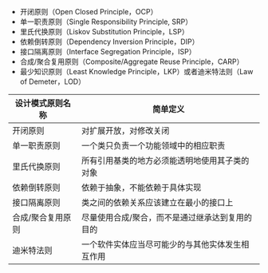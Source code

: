 - 开闭原则（Open Closed Principle，OCP）
- 单一职责原则（Single Responsibility Principle, SRP）
- 里氏代换原则（Liskov Substitution Principle，LSP）
- 依赖倒转原则（Dependency Inversion Principle，DIP）
- 接口隔离原则（Interface Segregation Principle，ISP）
- 合成/聚合复用原则（Composite/Aggregate Reuse Principle，CARP）
- 最少知识原则（Least Knowledge Principle，LKP）或者迪米特法则（Law of Demeter，LOD）

| 设计模式原则名称  | 简单定义                     |
| --------- | ------------------------ |
| 开闭原则      | 对扩展开放，对修改关闭              |
| 单一职责原则    | 一个类只负责一个功能领域中的相应职责       |
| 里氏代换原则    | 所有引用基类的地方必须能透明地使用其子类的对象  |
| 依赖倒转原则    | 依赖于抽象，不能依赖于具体实现          |
| 接口隔离原则    | 类之间的依赖关系应该建立在最小的接口上      |
| 合成/聚合复用原则 | 尽量使用合成/聚合，而不是通过继承达到复用的目的 |
| 迪米特法则     | 一个软件实体应当尽可能少的与其他实体发生相互作用 |